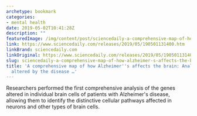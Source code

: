```yaml
---
archetype: bookmark
categories:
- mental health
date: 2019-05-02T10:41:28Z
description: ""
featuredImage: /img/content/post/sciencedaily-a-comprehensive-map-of-how-alzheimer-s-affects-the-brain-analysis-of-genes-altered-by-the-disease.jpg
link: https://www.sciencedaily.com/releases/2019/05/190501131400.htm
linkBrand: sciencedaily.com
linkOriginal: https://www.sciencedaily.com/releases/2019/05/190501131400.htm
slug: sciencedaily-a-comprehensive-map-of-how-alzheimer-s-affects-the-brain-analysis-of-genes-altered-by-the-disease
title: 'A comprehensive map of how Alzheimer''s affects the brain: Analysis of genes
  altered by the disease …'
---
```

Researchers performed the first comprehensive analysis of the genes altered in individual brain cells of patients with Alzheimer's disease, allowing them to identify the distinctive cellular pathways affected in neurons and other types of brain cells.